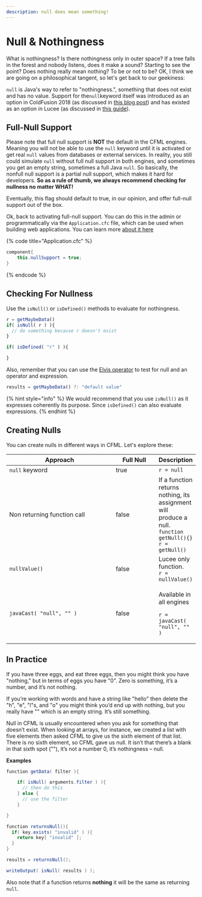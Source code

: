 ```yaml
---
description: null does mean something!
---
```


# Null & Nothingness

What is nothingness? Is there nothingness only in outer space? If a tree falls in the forest and nobody listens, does it make a sound? Starting to see the point? Does nothing really mean nothing? To be or not to be? OK, I think we are going on a philosophical tangent, so let's get back to our geekiness:

`null` is Java's way to refer to "nothingness.", something that does not exist and has no value. Support for the`null`keyword itself was introduced as an option in ColdFusion 2018 (as discussed in [this blog post](https://coldfusion.adobe.com/2018/07/null-support-in-coldfusion-2018/)) and has existed as an option in Lucee (as discussed in [this guide](https://docs.lucee.org/guides/cookbooks/NullSupport.html)).

## Full-Null Support

Please note that full null support is **NOT** the default in the CFML engines.  Meaning you will not be able to use the `null` keyword until it is activated or get real `null` values from databases or external services.  In reality, you still could simulate `null` without full null support in both engines, and sometimes you get an empty string, sometimes a full Java `null`.  So basically, the nonfull null support is a partial null support, which makes it hard for developers.  **So as a rule of thumb, we always recommend checking for nullness no matter WHAT!**

Eventually, this flag should default to true, in our opinion, and offer full-null support out of the box.&#x20;

Ok, back to activating full-null support.  You can do this in the admin or programmatically via the `Application.cfc` file, which can be used when building web applications. You can learn more [about it here](../beyond-the-100/applicationcfc.md)

{% code title="Application.cfc" %}
```java
component{
    this.nullSupport = true;
}
```
{% endcode %}

## Checking For Nullness

Use the `isNull()` or `isDefined()` methods to evaluate for nothingness.

```javascript
r = getMaybeData()
if( isNull( r ) ){
  // do something because r doesn't exist
}

if( isDefined( "r" ) ){

}
```

Also, remember that you can use the [Elvis operator](operators.md#elvis-operator-null-coalescing) to test for null and an operator and expression.

```javascript
results = getMaybeData() ?: "default value"
```

{% hint style="info" %}
We would recommend that you use `isNull()` as it expresses coherently its purpose. Since `isDefined()` can also evaluate expressions.
{% endhint %}

## Creating Nulls

You can create nulls in different ways in CFML. Let's explore these:

<table><thead><tr><th width="268">Approach</th><th width="98.33333333333331" data-type="checkbox">Full Null</th><th>Description</th></tr></thead><tbody><tr><td><code>null</code> keyword</td><td>true</td><td><code>r = null</code></td></tr><tr><td>Non returning function call</td><td>false</td><td>If a function returns nothing, its assignment will produce a null.<br><code>function getNull(){}</code><br><code>r = getNull()</code></td></tr><tr><td><code>nullValue()</code></td><td>false</td><td>Lucee only function.<br><code>r = nullValue()</code></td></tr><tr><td><code>javaCast( "null", "" )</code></td><td>false</td><td><p>Available in all engines</p><p><code>r = javaCast( "null", "" )</code></p></td></tr></tbody></table>

## In Practice

If you have three eggs, and eat three eggs, then you might think you have "nothing," but in terms of eggs you have "0". Zero is something, it’s a number, and it’s not nothing.

If you’re working with words and have a string like "hello" then delete the "h", "e", "l"s, and "o" you might think you’d end up with nothing, but you really have "" which is an empty string. It’s still something.

Null in CFML is usually encountered when you ask for something that doesn’t exist. When looking at arrays, for instance, we created a list with five elements then asked CFML to give us the sixth element of that list. There is no sixth element, so CFML gave us null. It isn’t that there’s a blank in that sixth spot (""), it’s not a number 0, it’s nothingness – null.

**Examples**

```java
function getData( filter ){

    if( isNull( arguments.filter ) ){
      // then do this
    } else {
      // use the filter
    }

}

function returnsNull(){
  if( key.exists( "invalid" ) ){
    return key[ "invalid" ];
  }
}

results = returnsNull();

writeOutput( isNull( results ) );
```

Also note that if a function returns **nothing** it will be the same as returning `null`.
